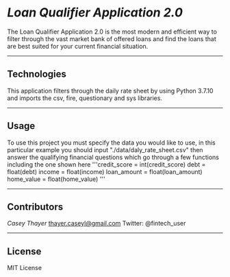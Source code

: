 # *Loan Qualifier Application 2.0*

The Loan Qualifier Application 2.0 is the most modern and efficient way to filter through the vast market bank of offered loans and find the loans that are best suited for your current financial situation. 

---

## Technologies

This application filters through the daily rate sheet by using Python 3.7.10 and imports the csv, fire, questionary and sys libraries. 

---

## Usage

To use this project you must specify the data you would like to use, in this particular example you should input "./data/daly_rate_sheet.csv" then answer the qualifying financial questions which go through a few functions including the one shown here '''credit_score = int(credit_score)
    debt = float(debt)
    income = float(income)
    loan_amount = float(loan_amount)
    home_value = float(home_value)
 ''' 


---

## Contributors

*Casey Thayer*
thayer.caseyl@gmail.com
Twitter: @fintech_user

---

## License

MIT License
